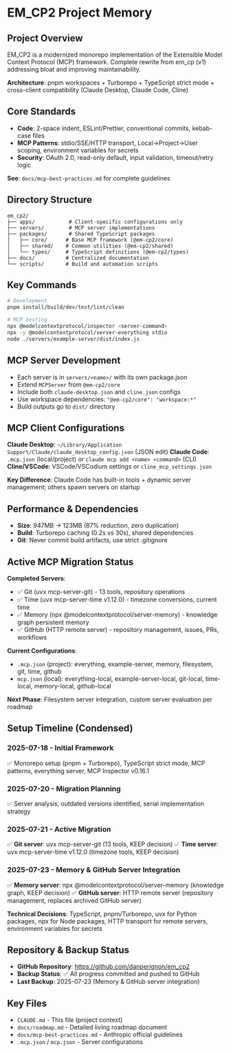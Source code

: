 # EM_CP2 Project Memory

## Project Overview
EM_CP2 is a modernized monorepo implementation of the Extensible Model Context Protocol (MCP) framework. Complete rewrite from em_cp (v1) addressing bloat and improving maintainability.

**Architecture**: pnpm workspaces + Turborepo + TypeScript strict mode + cross-client compatibility (Claude Desktop, Claude Code, Cline)

## Core Standards
- **Code**: 2-space indent, ESLint/Prettier, conventional commits, kebab-case files
- **MCP Patterns**: stdio/SSE/HTTP transport, Local→Project→User scoping, environment variables for secrets
- **Security**: OAuth 2.0, read-only default, input validation, timeout/retry logic

**See**: `docs/mcp-best-practices.md` for complete guidelines

## Directory Structure
```
em_cp2/
├── apps/           # Client-specific configurations only
├── servers/        # MCP server implementations
├── packages/       # Shared TypeScript packages
│   ├── core/      # Base MCP framework (@em-cp2/core)
│   ├── shared/    # Common utilities (@em-cp2/shared)
│   └── types/     # TypeScript definitions (@em-cp2/types)
├── docs/          # Centralized documentation
└── scripts/       # Build and automation scripts
```

## Key Commands
```bash
# Development
pnpm install/build/dev/test/lint/clean

# MCP testing
npx @modelcontextprotocol/inspector <server-command>
npx -y @modelcontextprotocol/server-everything stdio
node ./servers/example-server/dist/index.js
```

## MCP Server Development
- Each server is in `servers/<name>/` with its own package.json
- Extend `MCPServer` from `@em-cp2/core`
- Include both `claude-desktop.json` and `cline.json` configs
- Use workspace dependencies: `"@em-cp2/core": "workspace:*"`
- Build outputs go to `dist/` directory

## MCP Client Configurations

**Claude Desktop**: `~/Library/Application Support/Claude/claude_desktop_config.json` (JSON edit)
**Claude Code**: `.mcp.json` (local/project) or `claude mcp add <name> <command>` (CLI)  
**Cline/VSCode**: VSCode/VSCodium settings or `cline_mcp_settings.json`

**Key Difference**: Claude Code has built-in tools + dynamic server management; others spawn servers on startup

## Performance & Dependencies
- **Size**: 947MB → 123MB (87% reduction, zero duplication)
- **Build**: Turborepo caching (0.2s vs 30s), shared dependencies
- **Git**: Never commit build artifacts, use strict .gitignore

## Active MCP Migration Status

**Completed Servers**: 
- ✅ Git (uvx mcp-server-git) - 13 tools, repository operations
- ✅ Time (uvx mcp-server-time v1.12.0) - timezone conversions, current time
- ✅ Memory (npx @modelcontextprotocol/server-memory) - knowledge graph persistent memory
- ✅ GitHub (HTTP remote server) - repository management, issues, PRs, workflows

**Current Configurations**:
- `.mcp.json` (project): everything, example-server, memory, filesystem, git, time, github
- `mcp.json` (local): everything-local, example-server-local, git-local, time-local, memory-local, github-local

**Next Phase**: Filesystem server integration, custom server evaluation per roadmap

## Setup Timeline (Condensed)

### 2025-07-18 - Initial Framework
✅ Monorepo setup (pnpm + Turborepo), TypeScript strict mode, MCP patterns, everything server, MCP Inspector v0.16.1

### 2025-07-20 - Migration Planning  
✅ Server analysis, outdated versions identified, serial implementation strategy

### 2025-07-21 - Active Migration
✅ **Git server**: uvx mcp-server-git (13 tools, KEEP decision)
✅ **Time server**: uvx mcp-server-time v1.12.0 (timezone tools, KEEP decision)

### 2025-07-23 - Memory & GitHub Server Integration
✅ **Memory server**: npx @modelcontextprotocol/server-memory (knowledge graph, KEEP decision)
✅ **GitHub server**: HTTP remote server (repository management, replaces archived GitHub server)

**Technical Decisions**: TypeScript, pnpm/Turborepo, uvx for Python packages, npx for Node packages, HTTP transport for remote servers, environment variables for secrets

## Repository & Backup Status
- **GitHub Repository**: https://github.com/danperignon/em_cp2
- **Backup Status**: ✅ All progress committed and pushed to GitHub
- **Last Backup**: 2025-07-23 (Memory & GitHub server integration)

## Key Files
- `CLAUDE.md` - This file (project context)
- `docs/roadmap.md` - Detailed living roadmap document
- `docs/mcp-best-practices.md` - Anthropic official guidelines
- `.mcp.json` / `mcp.json` - Server configurations